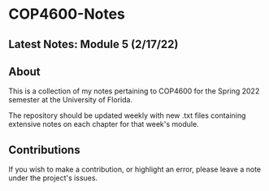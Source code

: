 # COP4600-Notes

## Latest Notes: Module 5 (2/17/22)

## About
This is a collection of my notes pertaining to COP4600 for the Spring 2022 semester at the University of Florida.

The repository should be updated weekly with new .txt files containing extensive notes on each chapter for that week's module.

## Contributions
If you wish to make a contribution, or highlight an error, please leave a note under the project's issues.
